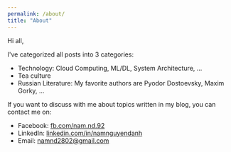```yaml
---
permalink: /about/
title: "About"
---
```

Hi all, 

I've categorized all posts into 3 categories:
- Technology: Cloud Computing, ML/DL, System Architecture, ...
- Tea culture
- Russian Literature: My favorite authors are Pyodor Dostoevsky, Maxim Gorky, ...



If you want to discuss with me about topics written in my blog, you can contact me on:
- Facebook: [fb.com/nam.nd.92](fb.com/nam.nd.92)
- LinkedIn: [linkedin.com/in/namnguyendanh](linkedin.com/in/namnguyendanh)
- Email: [namnd2802@gmail.com](namnd2802@gmail.com)

